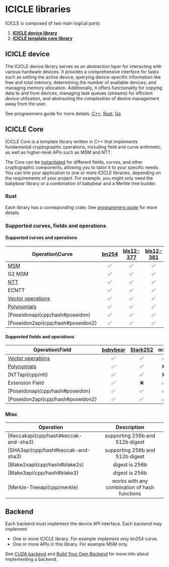 # ICICLE libraries

ICICLE is composed of two main logical parts:
1. [**ICICLE device library**](#icicle-device)
2. [**ICICLE template core library**](#icicle-core)

## ICICLE device

The ICICLE device library serves as an abstraction layer for interacting with various hardware devices. It provides a comprehensive interface for tasks such as setting the active device, querying device-specific information like free and total memory, determining the number of available devices, and managing memory allocation. Additionally, it offers functionality for copying data to and from devices, managing task queues (streams) for efficient device utilization, and abstracting the complexities of device management away from the user.

See programmers guide for more details. [C++](start/programmers_guide/cpp.md#device-management), [Rust](start/programmers_guide/rust.md#device-management), [Go](start/programmers_guide/go.md) 

## ICICLE Core

ICICLE Core is a template library written in C++ that implements fundamental cryptographic operations, including field and curve arithmetic, as well as higher-level APIs such as MSM and NTT.

The Core can be [instantiated](/start/programmers_guide/build_from_source) for different fields, curves, and other cryptographic components, allowing you to tailor it to your specific needs. You can link your application to one or more ICICLE libraries, depending on the requirements of your project. For example, you might only need the babybear library or a combination of babybear and a Merkle tree builder.


### Rust
Each library has a corresponding crate. See [programmers guide](start/programmers_guide/general.md) for more details. 

### Supported curves, fields and operations

#### Supported curves and operations

| Operation\Curve                           | [bn254](https://neuromancer.sk/std/bn/bn254) | [bls12-377](https://neuromancer.sk/std/bls/BLS12-377) | [bls12-381](https://neuromancer.sk/std/bls/BLS12-381) | [bw6-761](https://eprint.iacr.org/2020/351) | grumpkin |
| ----------------------------------------- | :------------------------------------------: | :---------------------------------------------------: | :---------------------------------------------------: | :-----------------------------------------: | :------: |
| [MSM](api/cpp/msm)                   |                      ✅                       |                           ✅                           |                           ✅                           |                      ✅                      |    ✅     |
| G2 MSM                                    |                      ✅                       |                           ✅                           |                           ✅                           |                      ✅                      |    ❌     |
| [NTT](api/cpp/ntt)                   |                      ✅                       |                           ✅                           |                           ✅                           |                      ✅                      |    ❌     |
| ECNTT                                     |                      ✅                       |                           ✅                           |                           ✅                           |                      ✅                      |    ❌     |
| [Vector operations](api/cpp/vec_ops) |                      ✅                       |                           ✅                           |                           ✅                           |                      ✅                      |    ✅     |
| [Polynomials](./polynomials/overview)     |                      ✅                       |                           ✅                           |                           ✅                           |                      ✅                      |    ❌     |
| [Poseidonapi(cpp/hash#poseidon)      |                      ✅                       |                           ✅                           |                           ✅                           |                      ✅                      |    ✅     |
| [Poseidon2api(cpp/hash#poseidon2)    |                      ✅                       |                           ✅                           |                           ✅                           |                      ✅                      |    ✅     |

#### Supported fields and operations

| Operation\Field                           | [babybear](https://eprint.iacr.org/2023/824.pdf) | [Stark252](https://docs.starknet.io/architecture-and-concepts/cryptography/#stark-field) |  m31  |  Koalabear  | Goldilocks |
| ----------------------------------------- | :----------------------------------------------: | :------------------------------------------------------------------------------------------------: | :---: | :---------: | :--------: |
| [Vector operations](api/cpp/vec_ops) |                        ✅                         |                                                 ✅                                                  |  ✅   |     ✅      |     ✅     |
| [Polynomials](./polynomials/overview)     |                        ✅                         |                                                 ✅                                                  |  ❌   |     ✅      |     ✅     |
| [NTTapi(cpp/ntt)                     |                        ✅                         |                                                 ✅                                                  |  ❌   |     ✅      |     ✅     |
| Extension Field                           |                        ✅                         |                                                 ❌                                                  |  ✅   |     ✅      |     ✅     |
| [Poseidonapi(cpp/hash#poseidon)      |                        ✅                         |                                                 ✅                                                  |  ✅   |     ✅      |     ❌     |
| [Poseidon2api(cpp/hash#poseidon2)    |                        ✅                         |                                                 ✅                                                  |  ✅   |     ✅      |     ✅    |


### Misc

| Operation                                 |                 Description                  |
| ----------------------------------------- | :------------------------------------------: |
| [Keccakapi(cpp/hash#keccak-and-sha3) |       supporting 256b and 512b digest        |
| [SHA3api(cpp/hash#keccak-and-sha3)   |       supporting 256b and 512b digest        |
| [Blake2sapi(cpp/hash#blake2s)        |                digest is 256b                |
| [Blake3api(cpp/hash#blake3)        |                digest is 256b                |
| [Merkle-Treeapi(cpp/merkle)          | works with any combination of hash functions |






## Backend
Each backend must implement the device API interface.
Each backend may implement
- One or more ICICLE library. For example implement only bn254 curve.
- One or more APIs in this library. For example MSM only.

See [CUDA backend](/start/architecture/install_gpu_backend) and [Build Your Own Backend](/start/architecture/build_your_own_backend.md) for more info about implementing a backend.
